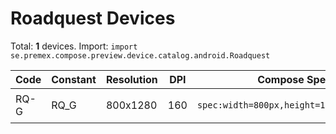 # Roadquest Devices

Total: **1** devices. Import: `import se.premex.compose.preview.device.catalog.android.Roadquest`

| Code | Constant | Resolution | DPI | Compose Spec | Preview Usage |
|------|----------|------------|-----|-------------|---------------|
| RQ-G | RQ_G | 800x1280 | 160 | `spec:width=800px,height=1280px,dpi=160` | `@Preview(device = Roadquest.RQ_G)` |

<!-- Generated automatically. Do not edit manually. -->
